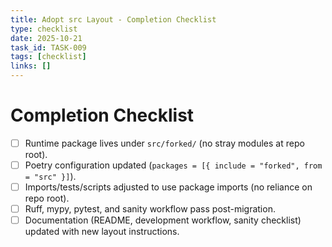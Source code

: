 ```yaml
---
title: Adopt src Layout - Completion Checklist
type: checklist
date: 2025-10-21
task_id: TASK-009
tags: [checklist]
links: []
---
```


# Completion Checklist

- [ ] Runtime package lives under `src/forked/` (no stray modules at repo root).
- [ ] Poetry configuration updated (`packages = [{ include = "forked", from = "src" }]`).
- [ ] Imports/tests/scripts adjusted to use package imports (no reliance on repo root).
- [ ] Ruff, mypy, pytest, and sanity workflow pass post-migration.
- [ ] Documentation (README, development workflow, sanity checklist) updated with new layout instructions.
